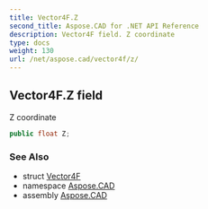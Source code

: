```yaml
---
title: Vector4F.Z
second_title: Aspose.CAD for .NET API Reference
description: Vector4F field. Z coordinate
type: docs
weight: 130
url: /net/aspose.cad/vector4f/z/
---
```

## Vector4F.Z field

Z coordinate

```csharp
public float Z;
```

### See Also

* struct [Vector4F](../)
* namespace [Aspose.CAD](../../vector4f/)
* assembly [Aspose.CAD](../../../)


